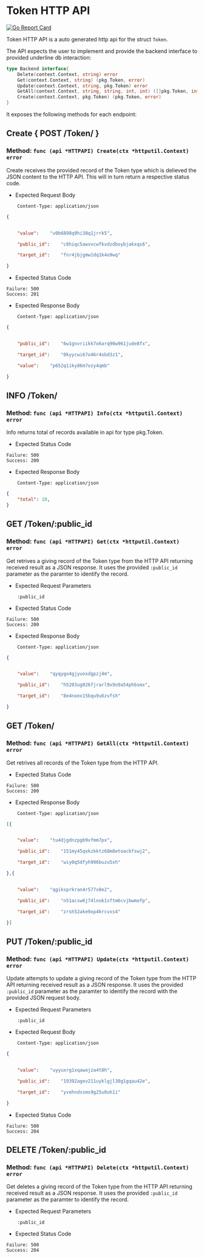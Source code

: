 Token HTTP API 
===============================

[![Go Report Card](https://goreportcard.com/badge/github.com/gokit/tenancykit/pkg/resources/tokenapi)](https://goreportcard.com/report/github.com/gokit/tenancykit/pkg/resources/tokenapi)

Token HTTP API is a auto generated http api for the struct `Token`.

The API expects the user to implement and provide the backend interface to provided underline db interaction:

```go
type Backend interface{
    Delete(context.Context, string) error
    Get(context.Context, string) (pkg.Token, error)
    Update(context.Context, string, pkg.Token) error
    GetAll(context.Context, string, string, int, int) ([]pkg.Token, int, error)
    Create(context.Context, pkg.Token) (pkg.Token, error)
}
```

It exposes the following methods for each endpoint:

## Create { POST /Token/ }
### Method: `func (api *HTTPAPI) Create(ctx *httputil.Context) error`

Create receives the provided record of the Token type which is delieved the 
JSON content to the HTTP API. This will in turn return a respective status code.

- Expected Request Body

```http
    Content-Type: application/json
```

```json
{


    "value":	"v0b6898q9hi38q1jrrk5",

    "public_id":	"c8hiqc5awvvcwfkvdzdboybjakxqs6",

    "target_id":	"fnr4jbjgmw1dq1k4o9wq"

}
```

- Expected Status Code

```
Failure: 500
Success: 201
```

- Expected Response Body

```http
    Content-Type: application/json
```

```json
{


    "public_id":	"6w1gnvriikk7o6arq90w961jude8fx",

    "target_id":	"0kyycwi67o46r4obd3z1",

    "value":	"p652q1iky86m7ozy4qmb"

}
```

## INFO /Token/
### Method: `func (api *HTTPAPI) Info(ctx *httputil.Context) error`

Info returns total of records available in api for type pkg.Token.

- Expected Status Code

```
Failure: 500
Success: 200
```

- Expected Response Body

```http
    Content-Type: application/json
```

```json
{
    "total": 10,
}
```

## GET /Token/:public_id
### Method: `func (api *HTTPAPI) Get(ctx *httputil.Context) error`

Get retrives a giving record of the Token type from the HTTP API returning received result as a JSON
response. It uses the provided `:public_id` parameter as the paramter to identify the record.

- Expected Request Parameters

```
    :public_id
```

- Expected Status Code

```
Failure: 500
Success: 200
```

- Expected Response Body

```http
    Content-Type: application/json
```

```json
{


    "value":	"qyqygo4gjyuoxdgpzj4m",

    "public_id":	"h5203ug026fjrarl9x9o9a54phbsmx",

    "target_id":	"8e4noex15bqu9u6zvfsh"

}
```

## GET /Token/
### Method: `func (api *HTTPAPI) GetAll(ctx *httputil.Context) error`

Get retrives all records of the Token type from the HTTP API.

- Expected Status Code

```
Failure: 500
Success: 200
```

- Expected Response Body

```http
    Content-Type: application/json
```

```json
[{


    "value":	"tu4djgdnzpgb9vfmm7px",

    "public_id":	"151my45qxkzkktz68m8etoacbfswj2",

    "target_id":	"wiy0q5dfyh996buzu5xh"

},{


    "value":	"qgiksprkran4r577x8e2",

    "public_id":	"n51acsw6j74lnok1sftm6cvjbwmofp",

    "target_id":	"zrsh52ake9xp4krcvxs4"

}]
```

## PUT /Token/:public_id
### Method: `func (api *HTTPAPI) Update(ctx *httputil.Context) error`

Update attempts to update a giving record of the Token type from the HTTP API returning received result as a JSON
response. It uses the provided `:public_id` parameter as the paramter to identify the record with the provided JSON request body.

- Expected Request Parameters

```
    :public_id
```

- Expected Request Body

```http
    Content-Type: application/json
```

```json
{


    "value":	"uyyuxrg1xqawojza4t8h",

    "public_id":	"19392agev211uyklgjl30g1gqau42e",

    "target_id":	"yvehndssms9g25u0uh1i"

}
```

- Expected Status Code

```
Failure: 500
Success: 204
```

## DELETE /Token/:public_id
### Method: `func (api *HTTPAPI) Delete(ctx *httputil.Context) error`

Get deletes a giving record of the Token type from the HTTP API returning received result as a JSON
response. It uses the provided `:public_id` parameter as the paramter to identify the record.

- Expected Request Parameters

```
    :public_id
```

- Expected Status Code

```
Failure: 500
Success: 204
```

